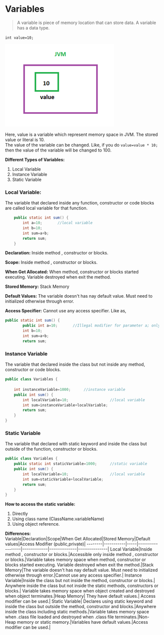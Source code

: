 # Variables
>A variable is piece of memory location that can store data. A variable has a data type.

`int value=10;`

![picture](https://github.com/Jahid-Iqbal/Java/blob/main/Pictures/variable.png)

Here, value is a variable which represent memory space in JVM. The stored value or literal is 10.  
The value of the variable can be changed. Like, if you do `value=value * 10;` then the value of the variable will be changed to 100.

**Different Types of Variables:**  
1. Local Variable
2. Instance Variable
3. Static Variable

### Local Variable:  
The variable that declared inside any function, constructor or code blocks are called local variable for that function.

```java
	public static int sum() {
		int a=10;       //local variable
		int b=10;
		int sum=a+b;	
		return sum;
	}
```
**Declaration:** Inside method , constructor or blocks.

**Scope:** Inside method , constructor or blocks.

**When Get Allocated:** When method, constructor or blocks started executing. Variable destroyed when exit the method.

**Stored Memory:** Stack Memory

**Default Values:** The variable doesn't has nay default value. Must need to initialized otherwise through error.

**Access Specifier:** Cannot use any access specifier. Like as,
```java
public static int sum() {
		public int a=10;       //Illegal modifier for parameter a; only final is permitted
		int b=10;
		int sum=a+b;	
		return sum;
```
### Instance Variable
The variable that declared inside the class but not inside any method, constructor or code blocks.

```java
public class Variables {
	
	int instanceVariable=1000;		//instance variable
	public int sum() {
		int localVariable=10;					//local variable
		int sum=instanceVariable+localVariable;
		return sum;
	}
}
```
### Static Variable
The variable that declared with static keyword and inside the class but outside of the function, constructor or blocks.

```java
public class Variables {
	public static int staticVariable=1000;		//static variable
	public int sum() {
		int localVariable=10;					//local variable
		int sum=staticVariable+localVariable;
		return sum;
	}
}
```
**How to access the static variable:**  
1. Directly
2. Using class name (ClassName.variableName)
3. Using object reference.

**Differences:**  
Variable|Declaration|Scope|When Get Allocated|Stored Memory|Default values|Access Modifier (public,private)|
--------|-----------|-----|------------------|-------------|--------------|---------------|
Local Variable|Inside method , constructor or blocks.|Accessible only inside method , constructor or blocks.|Variable takes memory space when method, constructor or blocks started executing. Variable destroyed when exit the method.|Stack Memory|The variable doesn't has nay default value. Must need to initialized otherwise through error.|Cannot use any access specifier.|
Instance Variable|Inside the class but not inside the method, constructor or blocks.| Anywhere inside the class but not inside the static methods, constructors or blocks.| Variable takes memory space when object created and destroyed when object terminates.|Heap Memory| They have default values.| Access modifier can be used.|
Static Variable| Declares using static keyword and inside the class but outside the method, constructor and blocks.|Anywhere inside the class including static methods.|Variable takes memory space when .class file loaded and destroyed when .class file terminates.|Non-Heap memory or static memory.|Variables have default values.|Access modifier can be used.|
